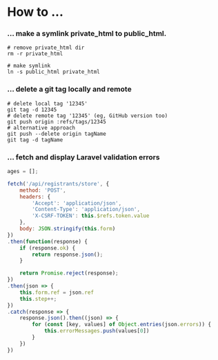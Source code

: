 # How to ...

### ... make a symlink private_html to public_html.
```console
# remove private_html dir
rm -r private_html

# make symlink
ln -s public_html private_html
```

### ... delete a git tag locally and remote
```console
# delete local tag '12345'
git tag -d 12345
# delete remote tag '12345' (eg, GitHub version too)
git push origin :refs/tags/12345
# alternative approach
git push --delete origin tagName
git tag -d tagName
```

### ... fetch and display Laravel validation errors
```javascript
ages = [];

fetch('/api/registrants/store', {
    method: 'POST',
    headers: {
        'Accept': 'application/json',
        'Content-Type': 'application/json',
        'X-CSRF-TOKEN': this.$refs.token.value
    },
    body: JSON.stringify(this.form)
})
.then(function(response) {
    if (response.ok) {
        return response.json();
    }

    return Promise.reject(response);
})
.then(json => {
    this.form.ref = json.ref
    this.step++;
})
.catch(response => {
    response.json().then((json) => {
        for (const [key, values] of Object.entries(json.errors)) {
            this.errorMessages.push(values[0])
        }
    })
})
```
